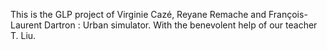 This is the GLP project of Virginie Cazé, Reyane Remache and François-Laurent Dartron : Urban simulator. 
With the benevolent help of our teacher T. Liu. 
